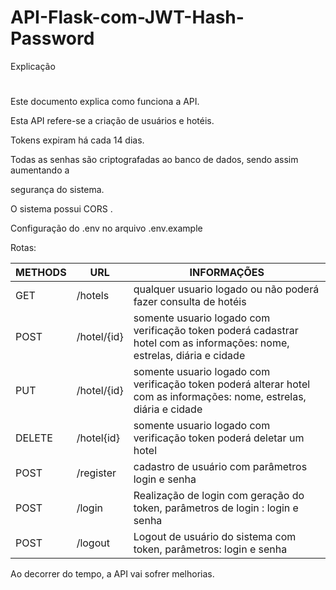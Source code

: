 # API-Flask-com-JWT-Hash-Password 
Explicação
#
Este documento explica como funciona a API.

Esta API refere-se a criação de usuários e hotéis.

Tokens expiram há cada 14 dias.

Todas as senhas são criptografadas ao banco de dados, sendo assim aumentando a 

segurança do sistema.

O sistema possui CORS .

Configuração do .env no arquivo .env.example


Rotas:

METHODS | URL | INFORMAÇÕES
--------- | ------ | -------
GET | /hotels | qualquer usuario logado ou não poderá fazer consulta de hotéis
POST | /hotel/{id} | somente usuario logado com verificação token poderá cadastrar hotel com as informações: nome, estrelas, diária e cidade
PUT | /hotel/{id}| somente usuario logado com verificação token poderá alterar hotel com as informações: nome, estrelas, diária e cidade
DELETE |/hotel{id} | somente usuario logado com verificação token poderá deletar um hotel
POST | /register | cadastro de usuário com parâmetros login e senha
POST | /login | Realização de login com geração do token, parâmetros de login : login e senha
POST | /logout | Logout de usuário do sistema com token, parâmetros: login e senha

Ao decorrer do tempo, a API vai sofrer melhorias.


